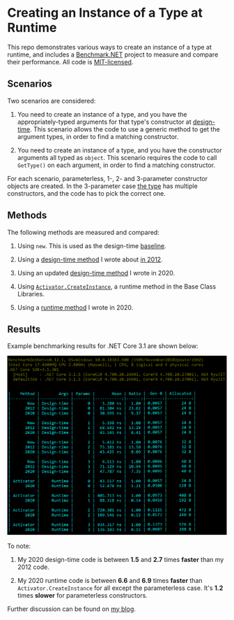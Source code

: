 # Creating an Instance of a Type at Runtime

This repo demonstrates various ways to create an instance of a type at runtime, and includes a 
[Benchmark.NET](https://benchmarkdotnet.org) project to measure and compare their performance. All code
is [MIT-licensed](https://github.com/agileobjects/eg-create-instance-from-type/blob/master/LICENSE).

## Scenarios

Two scenarios are considered:

1. You need to create an instance of a type, and you have the appropriately-typed arguments for that 
   type's constructor at [design-time](https://stackoverflow.com/questions/2621976/run-time-vs-design-time).
   This scenario allows the code to use a generic method to get the argument types, in order to find 
   a matching constructor.

2. You need to create an instance of a type, and you have the constructor arguments all typed as 
   `object`. This scenario requires the code to call `GetType()` on each argument, in order to find 
   a matching constructor.

For each scenario, parameterless, 1-, 2- and 3-parameter constructor objects are created. In the 
3-parameter case [the type](https://github.com/agileobjects/eg-create-instance-from-type/blob/master/CreateInstanceFromType.Tests/TestClasses/MultiCtor.cs)
has multiple constructors, and the code has to pick the correct one.

## Methods

The following methods are measured and compared:

1. Using `new`. This is used as the design-time [baseline](https://benchmarkdotnet.org/articles/features/baselines.html).

2. Using a [design-time method](https://github.com/agileobjects/eg-create-instance-from-type/blob/master/CreateInstanceFromType/CreateInstanceFromType2012.cs) 
   I wrote about [in 2012](https://agileobjects.co.uk/fast-csharp-expression-tree-create-instance-from-type-extension-method).

3. Using an updated [design-time method](https://github.com/agileobjects/eg-create-instance-from-type/blob/master/CreateInstanceFromType/CreateInstanceFromType2020DesignTimeArgs.cs)
   I wrote in 2020.

4. Using [`Activator.CreateInstance`](https://docs.microsoft.com/en-us/dotnet/api/system.activator.createinstance),
   a runtime method in the Base Class Libraries.

5. Using a [runtime method](https://github.com/agileobjects/eg-create-instance-from-type/blob/master/CreateInstanceFromType/CreateInstanceFromType2020RuntimeArgs.cs)
   I wrote in 2020.

## Results

Example benchmarking results for .NET Core 3.1 are shown below:

![Benchmarking Results](/Results.png)

To note:

1. My 2020 design-time code is between **1.5** and **2.7** times **faster** than my 2012 code.

2. My 2020 runtime code is between **6.6** and **6.9** times **faster** than `Activator.CreateInstance` for all 
   except the parameterless case. It's **1.2** times **slower** for parameterless constructors.

Further discussion can be found on [my blog](https://agileobjects.co.uk/create-instance-of-type-net-core).